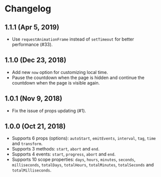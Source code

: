 # Changelog

## 1.1.1 (Apr 5, 2019)

- Use `requestAnimationFrame` instead of `setTimeout` for better performance (#33).

## 1.1.0 (Dec 23, 2018)

- Add new `now` option for customizing local time.
- Pause the countdown when the page is hidden and continue the countdown when the page is visible again.

## 1.0.1 (Nov 9, 2018)

- Fix the issue of props updating (#1).

## 1.0.0 (Oct 21, 2018)

- Supports 6 props (options): `autoStart`, `emitEvents`, `interval`, `tag`, `time` and `transform`.
- Supports 3 methods: `start`, `abort` and `end`.
- Supports 4 events: `start`, `progress`, `abort` and `end`.
- Supports 10 scope properties: `days`, `hours`, `minutes`, `seconds`, `milliseconds`, `totalDays`, `totalHours`, `totalMinutes`, `totalSeconds` and `totalMilliseconds`.
